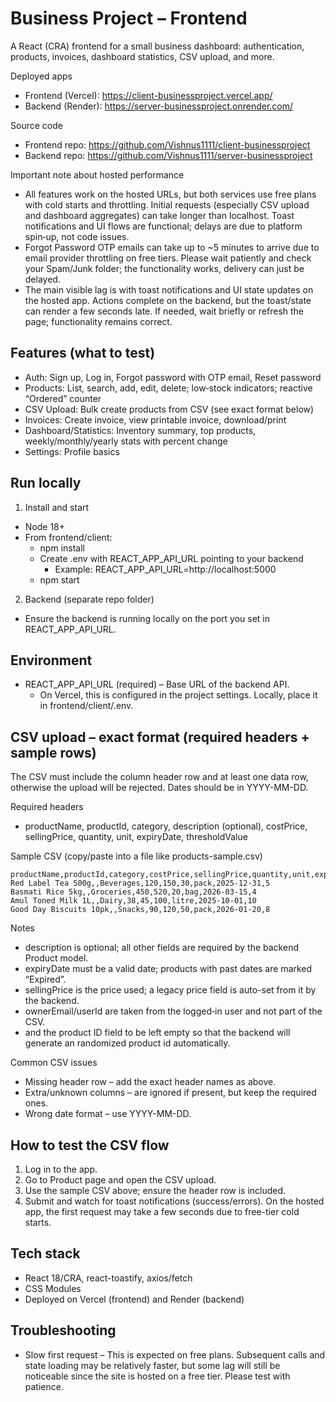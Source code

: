 # Business Project – Frontend

A React (CRA) frontend for a small business dashboard: authentication, products, invoices, dashboard statistics, CSV upload, and more.

Deployed apps
- Frontend (Vercel): https://client-businessproject.vercel.app/
- Backend (Render): https://server-businessproject.onrender.com/

Source code
- Frontend repo: https://github.com/Vishnus1111/client-businessproject
- Backend repo: https://github.com/Vishnus1111/server-businessproject

Important note about hosted performance
- All features work on the hosted URLs, but both services use free plans with cold starts and throttling. Initial requests (especially CSV upload and dashboard aggregates) can take longer than localhost. Toast notifications and UI flows are functional; delays are due to platform spin‑up, not code issues.
- Forgot Password OTP emails can take up to ~5 minutes to arrive due to email provider throttling on free tiers. Please wait patiently and check your Spam/Junk folder; the functionality works, delivery can just be delayed.
- The main visible lag is with toast notifications and UI state updates on the hosted app. Actions complete on the backend, but the toast/state can render a few seconds late. If needed, wait briefly or refresh the page; functionality remains correct.

## Features (what to test)
- Auth: Sign up, Log in, Forgot password with OTP email, Reset password
- Products: List, search, add, edit, delete; low‑stock indicators; reactive “Ordered” counter
- CSV Upload: Bulk create products from CSV (see exact format below)
- Invoices: Create invoice, view printable invoice, download/print
- Dashboard/Statistics: Inventory summary, top products, weekly/monthly/yearly stats with percent change
- Settings: Profile basics

## Run locally
1) Install and start
- Node 18+
- From frontend/client:
	- npm install
	- Create .env with REACT_APP_API_URL pointing to your backend
		- Example: REACT_APP_API_URL=http://localhost:5000
	- npm start

2) Backend (separate repo folder)
- Ensure the backend is running locally on the port you set in REACT_APP_API_URL.

## Environment
- REACT_APP_API_URL (required) – Base URL of the backend API.
	- On Vercel, this is configured in the project settings. Locally, place it in frontend/client/.env.

## CSV upload – exact format (required headers + sample rows)
The CSV must include the column header row and at least one data row, otherwise the upload will be rejected. Dates should be in YYYY-MM-DD.

Required headers
- productName, productId, category, description (optional), costPrice, sellingPrice, quantity, unit, expiryDate, thresholdValue

Sample CSV (copy/paste into a file like products-sample.csv)
```csv
productName,productId,category,costPrice,sellingPrice,quantity,unit,expiryDate,thresholdValue
Red Label Tea 500g,,Beverages,120,150,30,pack,2025-12-31,5
Basmati Rice 5kg,,Groceries,450,520,20,bag,2026-03-15,4
Amul Toned Milk 1L,,Dairy,38,45,100,litre,2025-10-01,10
Good Day Biscuits 10pk,,Snacks,90,120,50,pack,2026-01-20,8
```
Notes
- description is optional; all other fields are required by the backend Product model.
- expiryDate must be a valid date; products with past dates are marked “Expired”.
- sellingPrice is the price used; a legacy price field is auto-set from it by the backend.
- ownerEmail/userId are taken from the logged‑in user and not part of the CSV.
- and the product ID field to be left empty so that the backend will generate an randomized product id automatically.

Common CSV issues
- Missing header row – add the exact header names as above.
- Extra/unknown columns – are ignored if present, but keep the required ones.
- Wrong date format – use YYYY-MM-DD.

## How to test the CSV flow
1) Log in to the app.
2) Go to Product page and open the CSV upload.
3) Use the sample CSV above; ensure the header row is included.
4) Submit and watch for toast notifications (success/errors). On the hosted app, the first request may take a few seconds due to free-tier cold starts.

## Tech stack
- React 18/CRA, react-toastify, axios/fetch
- CSS Modules
- Deployed on Vercel (frontend) and Render (backend)

## Troubleshooting
- Slow first request – This is expected on free plans. Subsequent calls and state loading may be relatively faster, but some lag will still be noticeable since the site is hosted on a free tier. Please test with patience.


